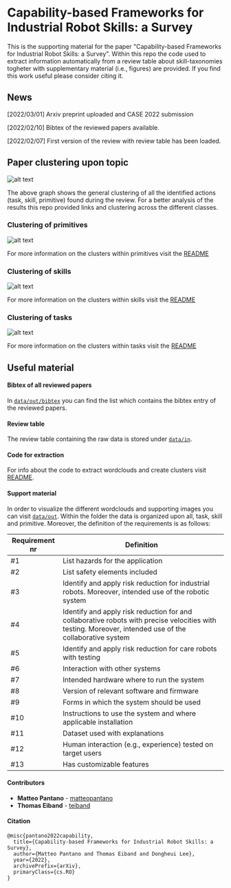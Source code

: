 # Capability-based Frameworks for Industrial Robot Skills: a Survey

This is the supporting material for the paper "Capability-based Frameworks for Industrial Robot Skills: a Survey". Within this repo the code used to extract information automatically from a review table about skill-taxonomies togheter with supplementary material (i.e., figures) are provided.  If you find this work useful please consider citing it.

## News 

[2022/03/01] Arxiv preprint uploaded and CASE 2022 submission

[2022/02/10] Bibtex of the reviewed papers available.

[2022/02/07] First version of the review with review table has been loaded.

## Paper clustering upon topic

![alt text](https://github.com/teiband/industrial-skill-review/blob/main/data/out/all/kmeans10all.png?raw=true)

The above graph shows the general clustering of all the identified actions (task, skill, primitive) found during the review. For a better analysis of the results this repo provided links and clustering across the different classes.

### Clustering of primitives

![alt text](https://github.com/teiband/industrial-skill-review/blob/main/data/out/primitive/kmeans10primitive.png?raw=true)

For more information on the clusters within primitives visit the [README](data/out/primitive/README.md)

### Clustering of skills

![alt text](https://github.com/teiband/industrial-skill-review/blob/main/data/out/skill/kmeans10skill.png?raw=true)

For more information on the clusters within skills visit the [README](data/out/skill/README.md)

### Clustering of tasks

![alt text](https://github.com/teiband/industrial-skill-review/blob/main/data/out/task/kmeans10task.png?raw=true)

For more information on the clusters within tasks visit the [README](data/out/task/README.md)

## Useful material

#### **Bibtex of all reviewed papers**

In [`data/out/bibtex`](data/out/bibtex.bib) you can find the list which contains the bibtex entry of the reviewed papers.

#### **Review table**

The review table containing the raw data is stored under [`data/in`](data/in/).

#### **Code for extraction**

For info about the code to extract wordclouds and create clusters visit [README](src/README.md).

#### **Support material**

In order to visualize the different wordclouds and supporting images you can visit [`data/out`](data/out/). Within the folder the data is organized upon all, task, skill and primitive. Moreover, the definition of the requirements is as follows:

Requirement nr | Definition
--- | --- 
#1 | List hazards for the application
#2 | List safety elements included 
#3 | Identify and apply risk reduction for industrial robots. Moreover, intended use of the robotic system
#4 | Identify and apply risk reduction for and collaborative robots with precise velocities with testing. Moreover, intended use of the collaborative system
#5 | Identify and apply risk reduction for care robots with testing
#6 | Interaction with other systems
#7 | Intended hardware where to run the system
#8 | Version of relevant software and firmware
#9 | Forms in which the system should be used 
#10 | Instructions to use the system and where applicable installation
#11 | Dataset used with explanations
#12 | Human interaction (e.g., experience) tested on target users
#13 | Has customizable features

#### **Contributors**

* **Matteo Pantano** - [matteopantano](https://github.com/matteopantano)
* **Thomas Eiband** - [teiband](https://github.com/teiband)

#### **Citation**

    @misc{pantano2022capability,
      title={Capability-based Frameworks for Industrial Robot Skills: a Survey}, 
      author={Matteo Pantano and Thomas Eiband and Dongheui Lee},
      year={2022},
      archivePrefix={arXiv},
      primaryClass={cs.RO}
    }
